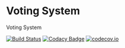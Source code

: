 # Voting System

Voting System

[![Build Status](https://travis-ci.org/Arquisoft/Voting_I1b.svg?branch=master)](https://travis-ci.org/Arquisoft/Voting_I1b)
[![Codacy Badge](https://api.codacy.com/project/badge/grade/6591826f36ca47c4a06ef3c80f3a8108)](https://www.codacy.com/app/jelabra/Voting_I1b)
[![codecov.io](https://codecov.io/github/Arquisoft/Voting_I1b/coverage.svg?branch=master)](https://codecov.io/github/Arquisoft/Voting_I1b?branch=master)





